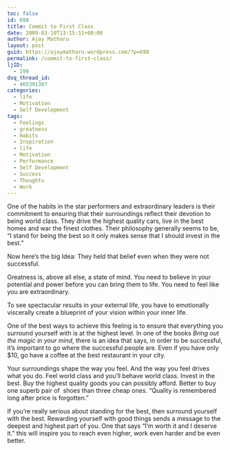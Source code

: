 ```yaml
---
toc: false
id: 698
title: Commit to First Class
date: 2009-03-10T13:15:11+00:00
author: Ajay Matharu
layout: post
guid: https://ajaymatharu.wordpress.com/?p=698
permalink: /commit-to-first-class/
ljID:
  - 199
dsq_thread_id:
  - 465391307
categories:
  - life
  - Motivation
  - Self Development
tags:
  - Feelings
  - greatness
  - Habits
  - Inspiration
  - life
  - Motivation
  - Performance
  - Self Development
  - Success
  - Thoughts
  - Work
---
```

One of the habits in the star performers and extraordinary leaders is their commitment to ensuring that their surroundings reflect their devotion to being world class. They drive the highest quality cars, live in the best homes and war the finest clothes. Their philosophy generally seems to be, &#8220;I stand for being the best so it only makes sense that I should invest in the best.&#8221;

Now here&#8217;s the big Idea: They held that belief even when they were not successful.

Greatness is, above all else, a state of mind. You need to believe in your potential and power before you can bring them to life. You need to feel like you are extraordinary.

To see spectacular results in your external life, you have to emotionally viscerally create a blueprint of your vision within your inner life.

One of the best ways to achieve this feeling is to ensure that everything you surround yourself with is at the highest level. In one of the books _Bring out the magic in your mind_, there is an idea that says, in order to be successful, it&#8217;s important to go where the successful people are. Even if you have only $10, go have a coffee at the best restaurant in your city.

Your surroundings shape the way you feel. And the way you feel drives what you do. Feel world class and you&#8217;ll behave world class. Invest in the best. Buy the highest quality goods you can possibly afford. Better to buy one superb pair of  shoes than three cheap ones. &#8220;Quality is remembered long after price is forgotten.&#8221;

If you&#8217;re really serious about standing for the best, then surround yourself with the best. Rewarding yourself with good things sends a message to the deepest and highest part of you. One that says &#8220;I&#8217;m worth it and I deserve it.&#8221; this will inspire you to reach even higher, work even harder and be even better.
